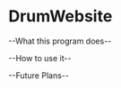 # DrumWebsite

--What this program does--
<!--
This program records specific key presses and outputs it as the specified sound. 
-->

--How to use it--
<!--
Press the specified key to play sounds
-->

--Future Plans--
<!--
Add functions to record and replay audio
Add an animated Background, including music bars at the bottom depending on the key press
-->